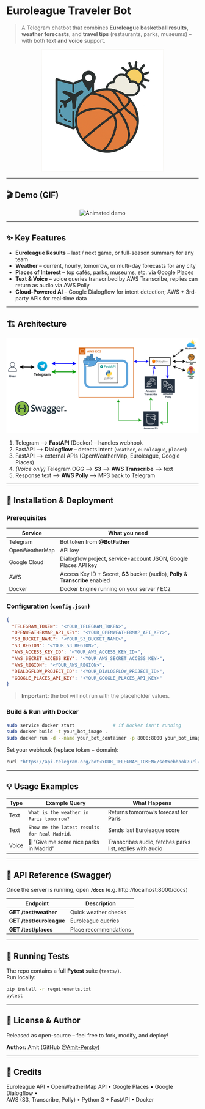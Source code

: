 # Euroleague Traveler Bot

> A Telegram chatbot that combines **Euroleague basketball results**, **weather forecasts**, and **travel tips** (restaurants, parks, museums) – with both text **and voice** support.

<p align="center">
  <img src="https://raw.githubusercontent.com/Amit-Persky/Amit-bot/media-only/media/images/banner.png" alt="Bot banner" width="320">
</p>

---

## 🎬 Demo (GIF)

<p align="center">
  <img src="https://raw.githubusercontent.com/Amit-Persky/Amit-bot/media-only/media/demo.gif" width="300" alt="Animated demo">
</p>


---

## ✨ Key Features
- **Euroleague Results** – last / next game, or full-season summary for any team  
- **Weather** – current, hourly, tomorrow, or multi-day forecasts for any city  
- **Places of Interest** – top cafés, parks, museums, etc. via Google Places  
- **Text & Voice** – voice queries transcribed by AWS Transcribe, replies can return as audio via AWS Polly  
- **Cloud-Powered AI** – Google Dialogflow for intent detection; AWS + 3rd-party APIs for real-time data  

---

## 🏗️ Architecture
<p align="center">
  <img src="https://raw.githubusercontent.com/Amit-Persky/Amit-bot/media-only/media/images/architecture_diagram.png" alt="Architecture overview" width="680">
</p>

1. Telegram ⟶ **FastAPI** (Docker) – handles webhook  
2. FastAPI ⟶ **Dialogflow** – detects intent (`weather`, `euroleague`, `places`)  
3. FastAPI ⟶ external APIs (OpenWeatherMap, Euroleague, Google Places)  
4. _(Voice only)_ Telegram OGG ⟶ **S3** ⟶ **AWS Transcribe** ⟶ text  
5. Response text ⟶ **AWS Polly** ⟶ MP3 back to Telegram  

---

## 🚀 Installation & Deployment

### Prerequisites
| Service | What you need |
|---------|---------------|
| Telegram | Bot token from **@BotFather** |
| OpenWeatherMap | API key |
| Google Cloud | Dialogflow project, service-account JSON, Google Places API key |
| AWS | Access Key ID + Secret, **S3** bucket (audio), **Polly** & **Transcribe** enabled |
| Docker | Docker Engine running on your server / EC2 |

### Configuration (`config.json`)
```json
{
  "TELEGRAM_TOKEN": "<YOUR_TELEGRAM_TOKEN>",
  "OPENWEATHERMAP_API_KEY": "<YOUR_OPENWEATHERMAP_API_KEY>",
  "S3_BUCKET_NAME": "<YOUR_S3_BUCKET_NAME>",
  "S3_REGION": "<YOUR_S3_REGION>",
  "AWS_ACCESS_KEY_ID": "<YOUR_AWS_ACCESS_KEY_ID>",
  "AWS_SECRET_ACCESS_KEY": "<YOUR_AWS_SECRET_ACCESS_KEY>",
  "AWS_REGION": "<YOUR_AWS_REGION>",
  "DIALOGFLOW_PROJECT_ID": "<YOUR_DIALOGFLOW_PROJECT_ID>",
  "GOOGLE_PLACES_API_KEY": "<YOUR_GOOGLE_PLACES_API_KEY>"
}
```
> **Important:** the bot will not run with the placeholder values.

### Build & Run with Docker
```bash
sudo service docker start              # if Docker isn't running
sudo docker build -t your_bot_image .
sudo docker run -d --name your_bot_container -p 8000:8000 your_bot_image
```

Set your webhook (replace token + domain):
```bash
curl "https://api.telegram.org/bot<YOUR_TELEGRAM_TOKEN>/setWebhook?url=https://<YOUR_DOMAIN>/bot-webhook"
```

---

## 💡 Usage Examples

| Type  | Example Query | What Happens |
|-------|---------------|--------------|
| Text  | `What is the weather in Paris tomorrow?` | Returns tomorrow’s forecast for Paris |
| Text  | `Show me the latest results for Real Madrid.` | Sends last Euroleague score |
| Voice | 🎤 “Give me some nice parks in Madrid” | Transcribes audio, fetches parks list, replies with audio |

---

## 🔌 API Reference (Swagger)

Once the server is running, open **`/docs`** (e.g. http://localhost:8000/docs)

| Endpoint | Description |
|----------|-------------|
| **GET /test/weather** | Quick weather checks |
| **GET /test/euroleague** | Euroleague queries |
| **GET /test/places** | Place recommendations |

---

## 🧪 Running Tests
The repo contains a full **Pytest** suite (`tests/`).  
Run locally:

```bash
pip install -r requirements.txt
pytest
```

---

## 📜 License & Author
Released as open-source – feel free to fork, modify, and deploy!  

**Author:** Amit (GitHub [@Amit-Persky](https://github.com/Amit-Persky))

---

## 🙏 Credits
Euroleague API • OpenWeatherMap API • Google Places • Google Dialogflow •  
AWS (S3, Transcribe, Polly) • Python 3 + FastAPI • Docker
